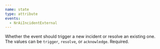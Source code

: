 ```yaml
---
name: state
type: attribute
events:
  - NrAiIncidentExternal
---
```


Whether the event should trigger a new incident or resolve an existing one. The values can be `trigger`, `resolve`, or `acknowledge`. Required.